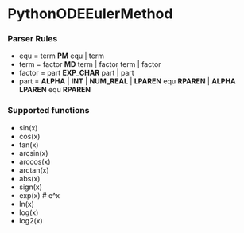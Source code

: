 # PythonODEEulerMethod


### Parser Rules
* equ = term <b>PM</b> equ | term
* term = factor <b>MD</b> term | factor term | factor
* factor = part <b>EXP_CHAR</b> part | part
* part = <b>ALPHA</b> | <b>INT</b> | <b>NUM_REAL</b> | <b>LPAREN</b> equ <b>RPAREN</b> | <b>ALPHA</b> <b>LPAREN</b> equ <b>RPAREN</b>

### Supported functions

* sin(x)
* cos(x)
* tan(x)
* arcsin(x)
* arccos(x)
* arctan(x)
* abs(x)
* sign(x)
* exp(x) # e^x
* ln(x)
* log(x)
* log2(x)
